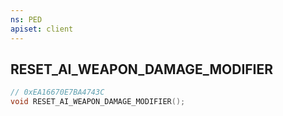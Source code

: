 ```yaml
---
ns: PED
apiset: client
---
```

## RESET_AI_WEAPON_DAMAGE_MODIFIER

```c
// 0xEA16670E7BA4743C
void RESET_AI_WEAPON_DAMAGE_MODIFIER();
```





